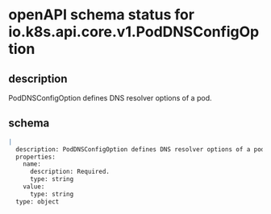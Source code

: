 # openAPI schema status for io.k8s.api.core.v1.PodDNSConfigOption

## description

PodDNSConfigOption defines DNS resolver options of a pod.

## schema

```yaml
|
  description: PodDNSConfigOption defines DNS resolver options of a pod.
  properties:
    name:
      description: Required.
      type: string
    value:
      type: string
  type: object

```
